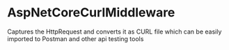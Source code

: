 # AspNetCoreCurlMiddleware
Captures the HttpRequest and converts it as CURL file which can be easily imported to Postman and other api testing tools
